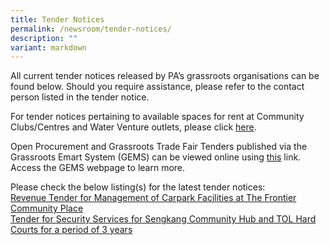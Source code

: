```yaml
---
title: Tender Notices
permalink: /newsroom/tender-notices/
description: ""
variant: markdown
---
```

All current tender notices released by PA’s grassroots organisations can be found below. Should you require assistance, please refer to the contact person listed in the tender notice.

For tender notices pertaining to available spaces for rent at Community Clubs/Centres and Water Venture outlets, please click [here](/our-network/community-clubs/rentals).

Open Procurement and Grassroots Trade Fair Tenders published via the Grassroots Emart System (GEMS) can be viewed online using [this](https://gems.pa.gov.sg/account/vendors) link. Access the GEMS webpage to learn more.
<br>

Please check the below listing(s) for the latest tender notices: <br>[Revenue Tender for Management of Carpark Facilities at The Frontier Community Place](/revenue-tender-for-management-of-carpark-facilities-at-the-frontier-community-place/)<br>[Tender for Security Services for Sengkang Community Hub and TOL Hard Courts for a period of 3 years](/tender-for-security-services-for-sengkang-community-hub-and-tol-hard-courts/)
